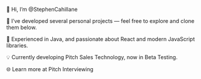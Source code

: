 👋 Hi, I’m @StephenCahillane

👀 I’ve developed several personal projects — feel free to explore and clone them below.

🌱 Experienced in Java, and passionate about React and modern JavaScript libraries.

💡 Currently developing Pitch Sales Technology, now in Beta Testing.

🌐 Learn more at Pitch Interviewing


<!---
StephenCahillane/StephenCahillane is a ✨ special ✨ repository because its `README.md` (this file) appears on your GitHub profile.
You can click the Preview link to take a look at your changes.
--->
